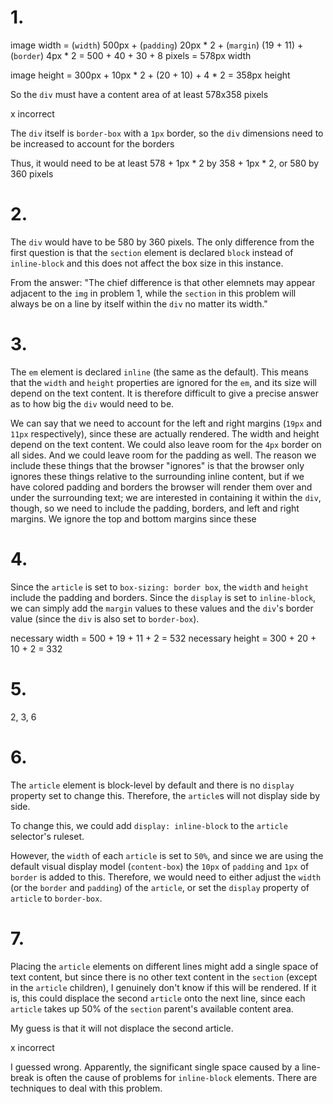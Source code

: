 # 1. #

image width = (`width`) 500px + (`padding`) 20px * 2 + (`margin`) (19 + 11) + (`border`) 4px * 2
    = 500 + 40 + 30 + 8 pixels
    = 578px width

image height = 300px + 10px * 2 + (20 + 10) + 4 * 2
    = 358px height

So the `div` must have a content area of at least 578x358 pixels

x incorrect

The `div` itself is `border-box` with a `1px` border, so the `div` dimensions need to be increased to account for the borders

Thus, it would need to be at least 578 + 1px * 2 by 358 + 1px * 2, or 580 by 360 pixels

# 2. #

The `div` would have to be 580 by 360 pixels. The only difference from the first question is that the `section` element is declared `block` instead of `inline-block` and this does not affect the box size in this instance.

From the answer: "The chief difference is that other elemnets may appear adjacent to the `img` in problem 1, while the `section` in this problem will always be on a line by itself within the `div` no matter its width."

# 3. #

The `em` element is declared `inline` (the same as the default). This means that the `width` and `height` properties are ignored for the `em`, and its size will depend on the text content. It is therefore difficult to give a precise answer as to how big the `div` would need to be.

We can say that we need to account for the left and right margins (`19px` and `11px` respectively), since these are actually rendered. The width and height depend on the text content. We could also leave room for the `4px` border on all sides. And we could leave room for the padding as well. The reason we include these things that the browser "ignores" is that the browser only ignores these things relative to the surrounding inline content, but if we have colored padding and borders the browser will render them over and under the surrounding text; we are interested in containing it within the `div`, though, so we need to include the padding, borders, and left and right margins. We ignore the top and bottom margins since these

# 4. #

Since the `article` is set to `box-sizing: border box`, the `width` and `height` include the padding and borders. Since the `display` is set to `inline-block`, we can simply add the `margin` values to these values and the `div`'s border value (since the `div` is also set to `border-box`).

necessary width = 500 + 19 + 11 + 2 = 532
necessary height = 300 + 20 + 10 + 2 = 332

# 5. #

2, 3, 6

# 6. #

The `article` element is block-level by default and there is no `display` property set to change this. Therefore, the `article`s will not display side by side.

To change this, we could add `display: inline-block` to the `article` selector's ruleset.

However, the `width` of each `article` is set to `50%`, and since we are using the default visual display model (`content-box`) the `10px` of `padding` and `1px` of `border` is added to this. Therefore, we would need to either adjust the `width` (or the `border` and `padding`) of the `article`, or set the `display` property of `article` to `border-box`.

# 7. #

Placing the `article` elements on different lines might add a single space of text content, but since there is no other text content in the `section` (except in the `article` children), I genuinely don't know if this will be rendered. If it is, this could displace the second `article` onto the next line, since each `article` takes up 50% of the `section` parent's available content area.

My guess is that it will not displace the second article.

x incorrect

I guessed wrong. Apparently, the significant single space caused by a line-break is often the cause of problems for `inline-block` elements. There are techniques to deal with this problem.
